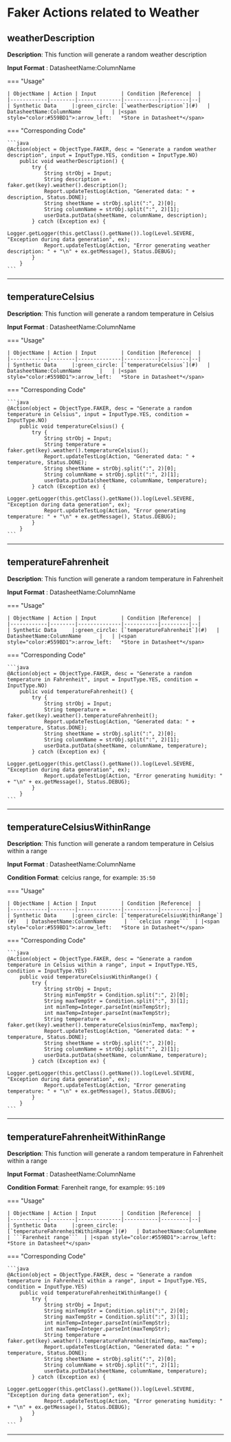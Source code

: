 # **Faker Actions related to Weather**

## **weatherDescription**

**Description**: This function will generate a random weather description

**Input Format** : DatasheetName:ColumnName

=== "Usage"

    | ObjectName | Action | Input        | Condition |Reference|  |
    |------------|--------|--------------|-----------|---------|--|
    | Synthetic Data     |:green_circle: [`weatherDescription`](#)   | DatasheetName:ColumnName      |   | |<span style="color:#559BD1">:arrow_left:   *Store in Datasheet*</span> 

=== "Corresponding Code"

    ```java
    @Action(object = ObjectType.FAKER, desc = "Generate a random weather description", input = InputType.YES, condition = InputType.NO)
        public void weatherDescription() {
            try {
                String strObj = Input;
                String description = faker.get(key).weather().description();
                Report.updateTestLog(Action, "Generated data: " + description, Status.DONE);
                String sheetName = strObj.split(":", 2)[0];
                String columnName = strObj.split(":", 2)[1];
                userData.putData(sheetName, columnName, description);
            } catch (Exception ex) {
                Logger.getLogger(this.getClass().getName()).log(Level.SEVERE, "Exception during data generation", ex);
                Report.updateTestLog(Action, "Error generating weather description: " + "\n" + ex.getMessage(), Status.DEBUG);
            }
        }
    ```
-----------------------------------------------------

## **temperatureCelsius**

**Description**: This function will generate a random temperature in Celsius

**Input Format** : DatasheetName:ColumnName

=== "Usage"

    | ObjectName | Action | Input        | Condition |Reference|  |
    |------------|--------|--------------|-----------|---------|--|
    | Synthetic Data     |:green_circle: [`temperatureCelsius`](#)   | DatasheetName:ColumnName      |   | |<span style="color:#559BD1">:arrow_left:   *Store in Datasheet*</span> 

=== "Corresponding Code"

    ```java
    @Action(object = ObjectType.FAKER, desc = "Generate a random temperature in Celsius", input = InputType.YES, condition = InputType.NO)
        public void temperatureCelsius() {
            try {
                String strObj = Input;
                String temperature = faker.get(key).weather().temperatureCelsius();
                Report.updateTestLog(Action, "Generated data: " + temperature, Status.DONE);
                String sheetName = strObj.split(":", 2)[0];
                String columnName = strObj.split(":", 2)[1];
                userData.putData(sheetName, columnName, temperature);
            } catch (Exception ex) {
                Logger.getLogger(this.getClass().getName()).log(Level.SEVERE, "Exception during data generation", ex);
                Report.updateTestLog(Action, "Error generating temperature: " + "\n" + ex.getMessage(), Status.DEBUG);
            }
        }
    ```
-----------------------------------------------------

## **temperatureFahrenheit**

**Description**: This function will generate a random temperature in Fahrenheit

**Input Format** : DatasheetName:ColumnName

=== "Usage"

    | ObjectName | Action | Input        | Condition |Reference|  |
    |------------|--------|--------------|-----------|---------|--|
    | Synthetic Data     |:green_circle: [`temperatureFahrenheit`](#)   | DatasheetName:ColumnName      |   | |<span style="color:#559BD1">:arrow_left:   *Store in Datasheet*</span> 

=== "Corresponding Code"

    ```java
    @Action(object = ObjectType.FAKER, desc = "Generate a random temperature in Fahrenheit", input = InputType.YES, condition = InputType.NO)
        public void temperatureFahrenheit() {
            try {
                String strObj = Input;
                String temperature = faker.get(key).weather().temperatureFahrenheit();
                Report.updateTestLog(Action, "Generated data: " + temperature, Status.DONE);
                String sheetName = strObj.split(":", 2)[0];
                String columnName = strObj.split(":", 2)[1];
                userData.putData(sheetName, columnName, temperature);
            } catch (Exception ex) {
                Logger.getLogger(this.getClass().getName()).log(Level.SEVERE, "Exception during data generation", ex);
                Report.updateTestLog(Action, "Error generating humidity: " + "\n" + ex.getMessage(), Status.DEBUG);
            }
        }
    ```
-----------------------------------------------------

## **temperatureCelsiusWithinRange**

**Description**: This function will generate a random temperature in Celsius within a range

**Input Format** : DatasheetName:ColumnName

**Condition Format**: celcius range, for example: `35:50`

=== "Usage"

    | ObjectName | Action | Input        | Condition |Reference|  |
    |------------|--------|--------------|-----------|---------|--|
    | Synthetic Data     |:green_circle: [`temperatureCelsiusWithinRange`](#)   | DatasheetName:ColumnName      | ```celcius range```  | |<span style="color:#559BD1">:arrow_left:   *Store in Datasheet*</span>

=== "Corresponding Code"

    ```java
    @Action(object = ObjectType.FAKER, desc = "Generate a random temperature in Celsius within a range", input = InputType.YES, condition = InputType.YES)
        public void temperatureCelsiusWithinRange() {
            try {
                String strObj = Input;
                String minTempStr = Condition.split(":", 2)[0];
                String maxTempStr = Condition.split(":", 3)[1];
                int minTemp=Integer.parseInt(minTempStr);
                int maxTemp=Integer.parseInt(maxTempStr);
                String temperature = faker.get(key).weather().temperatureCelsius(minTemp, maxTemp);
                Report.updateTestLog(Action, "Generated data: " + temperature, Status.DONE);
                String sheetName = strObj.split(":", 2)[0];
                String columnName = strObj.split(":", 2)[1];
                userData.putData(sheetName, columnName, temperature);
            } catch (Exception ex) {
                Logger.getLogger(this.getClass().getName()).log(Level.SEVERE, "Exception during data generation", ex);
                Report.updateTestLog(Action, "Error generating temperature: " + "\n" + ex.getMessage(), Status.DEBUG);
            }
        }
    ```
-----------------------------------------------------

## **temperatureFahrenheitWithinRange**

**Description**: This function will generate a random temperature in Fahrenheit within a range

**Input Format** : DatasheetName:ColumnName

**Condition Format**: Farenheit range, for example: `95:109`

=== "Usage"

    | ObjectName | Action | Input        | Condition |Reference|  |
    |------------|--------|--------------|-----------|---------|--|
    | Synthetic Data     |:green_circle: [`temperatureFahrenheitWithinRange`](#)   | DatasheetName:ColumnName      | ```Farenheit range```  | |<span style="color:#559BD1">:arrow_left:   *Store in Datasheet*</span>

=== "Corresponding Code"

    ```java
    @Action(object = ObjectType.FAKER, desc = "Generate a random temperature in Fahrenheit within a range", input = InputType.YES, condition = InputType.YES)
        public void temperatureFahrenheitWithinRange() {
            try {
                String strObj = Input;
                String minTempStr = Condition.split(":", 2)[0];
                String maxTempStr = Condition.split(":", 3)[1];
                int minTemp=Integer.parseInt(minTempStr);
                int maxTemp=Integer.parseInt(maxTempStr);
                String temperature = faker.get(key).weather().temperatureFahrenheit(minTemp, maxTemp);
                Report.updateTestLog(Action, "Generated data: " + temperature, Status.DONE);
                String sheetName = strObj.split(":", 2)[0];
                String columnName = strObj.split(":", 2)[1];
                userData.putData(sheetName, columnName, temperature);
            } catch (Exception ex) {
                Logger.getLogger(this.getClass().getName()).log(Level.SEVERE, "Exception during data generation", ex);
                Report.updateTestLog(Action, "Error generating humidity: " + "\n" + ex.getMessage(), Status.DEBUG);
            }
        }
    ```
-----------------------------------------------------
